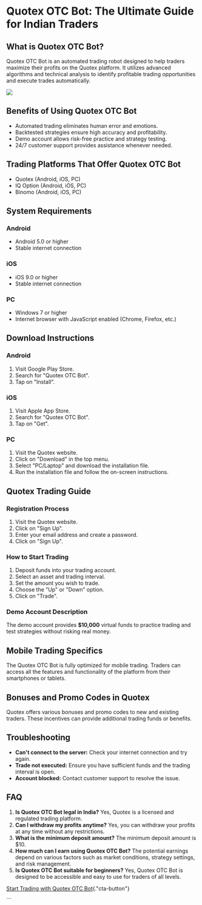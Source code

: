 # Quotex OTC Bot: The Ultimate Guide for Indian Traders

## What is Quotex OTC Bot?

Quotex OTC Bot is an automated trading robot designed to help traders
maximize their profits on the Quotex platform. It utilizes advanced
algorithms and technical analysis to identify profitable trading
opportunities and execute trades automatically.

[![](https://static.quotex.io/files/4_en/300_250.jpg)](https://traff.sbs/brokerqxlid)

## Benefits of Using Quotex OTC Bot

-   Automated trading eliminates human error and emotions.
-   Backtested strategies ensure high accuracy and profitability.
-   Demo account allows risk-free practice and strategy testing.
-   24/7 customer support provides assistance whenever needed.

## Trading Platforms That Offer Quotex OTC Bot

-   Quotex (Android, iOS, PC)
-   IQ Option (Android, iOS, PC)
-   Binomo (Android, iOS, PC)

## System Requirements

### Android

-   Android 5.0 or higher
-   Stable internet connection

### iOS

-   iOS 9.0 or higher
-   Stable internet connection

### PC

-   Windows 7 or higher
-   Internet browser with JavaScript enabled (Chrome, Firefox, etc.)

## Download Instructions

### Android

1.  Visit Google Play Store.
2.  Search for "Quotex OTC Bot".
3.  Tap on "Install".

### iOS

1.  Visit Apple App Store.
2.  Search for "Quotex OTC Bot".
3.  Tap on "Get".

### PC

1.  Visit the Quotex website.
2.  Click on "Download" in the top menu.
3.  Select "PC/Laptop" and download the installation file.
4.  Run the installation file and follow the on-screen instructions.

## Quotex Trading Guide

### Registration Process

1.  Visit the Quotex website.
2.  Click on "Sign Up".
3.  Enter your email address and create a password.
4.  Click on "Sign Up".

### How to Start Trading

1.  Deposit funds into your trading account.
2.  Select an asset and trading interval.
3.  Set the amount you wish to trade.
4.  Choose the "Up" or "Down" option.
5.  Click on "Trade".

### Demo Account Description

The demo account provides **\$10,000** virtual funds to practice trading
and test strategies without risking real money.

## Mobile Trading Specifics

The Quotex OTC Bot is fully optimized for mobile trading. Traders can
access all the features and functionality of the platform from their
smartphones or tablets.

## Bonuses and Promo Codes in Quotex

Quotex offers various bonuses and promo codes to new and existing
traders. These incentives can provide additional trading funds or
benefits.

## Troubleshooting

-   **Can\'t connect to the server:** Check your internet connection and
    try again.
-   **Trade not executed:** Ensure you have sufficient funds and the
    trading interval is open.
-   **Account blocked:** Contact customer support to resolve the issue.

## FAQ

1.  **Is Quotex OTC Bot legal in India?** Yes, Quotex is a licensed and
    regulated trading platform.
2.  **Can I withdraw my profits anytime?** Yes, you can withdraw your
    profits at any time without any restrictions.
3.  **What is the minimum deposit amount?** The minimum deposit amount
    is \$10.
4.  **How much can I earn using Quotex OTC Bot?** The potential earnings
    depend on various factors such as market conditions, strategy
    settings, and risk management.
5.  **Is Quotex OTC Bot suitable for beginners?** Yes, Quotex OTC Bot is
    designed to be accessible and easy to use for traders of all levels.

[Start Trading with Quotex OTC
Bot](\%22https://traff.sbs/brokerqxlid\%22){."cta-button"}

\`\`\`

